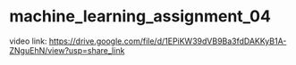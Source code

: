 # machine_learning_assignment_04

video link: https://drive.google.com/file/d/1EPiKW39dVB9Ba3fdDAKKyB1A-ZNguEhN/view?usp=share_link
